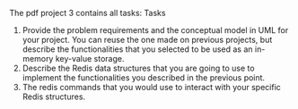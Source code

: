 The pdf project 3 contains all tasks:
Tasks
1. Provide the problem requirements and the conceptual model in UML for your project. You can reuse the one made on previous projects, but describe the functionalities that you selected to be used as an in-memory key-value storage.
2. Describe the Redis data structures that you are going to use to implement the functionalities you described in the previous point.
3. The redis commands that you would use to interact with your specific Redis structures. 

